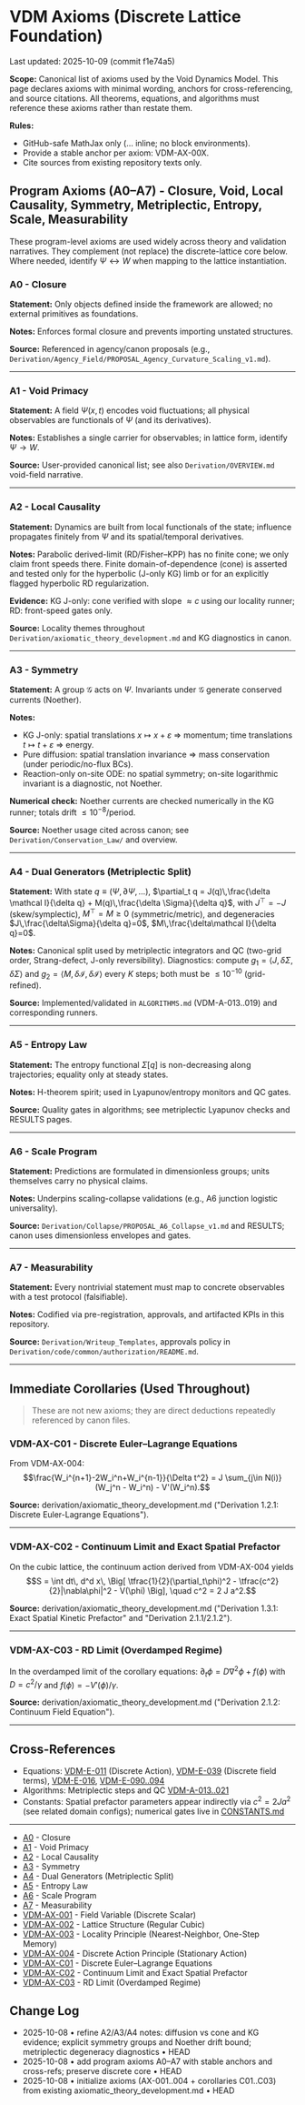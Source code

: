 <!-- DOC-GUARD: CANONICAL -->
# VDM Axioms (Discrete Lattice Foundation)

Last updated: 2025-10-09 (commit f1e74a5)

**Scope:** Canonical list of axioms used by the Void Dynamics Model. This page declares axioms with minimal wording, anchors for cross-referencing, and source citations. All theorems, equations, and algorithms must reference these axioms rather than restate them.

**Rules:**

- GitHub-safe MathJax only ($...$ inline; no block environments).
- Provide a stable anchor per axiom: VDM-AX-00X.
- Cite sources from existing repository texts only.

<!-- markdownlint-disable MD033 -->

## Program Axioms (A0–A7) - Closure, Void, Local Causality, Symmetry, Metriplectic, Entropy, Scale, Measurability

These program-level axioms are used widely across theory and validation narratives. They complement (not replace) the discrete-lattice core below. Where needed, identify $\Psi\leftrightarrow W$ when mapping to the lattice instantiation.

### A0 - Closure  <a id="vdm-ax-a0"></a> <a id="vdm-ax-010"></a>

**Statement:** Only objects defined inside the framework are allowed; no external primitives as foundations.

**Notes:** Enforces formal closure and prevents importing unstated structures.

**Source:** Referenced in agency/canon proposals (e.g., `Derivation/Agency_Field/PROPOSAL_Agency_Curvature_Scaling_v1.md`).

---

### A1 - Void Primacy  <a id="vdm-ax-a1"></a> <a id="vdm-ax-011"></a>

**Statement:** A field $\Psi(x,t)$ encodes void fluctuations; all physical observables are functionals of $\Psi$ (and its derivatives).

**Notes:** Establishes a single carrier for observables; in lattice form, identify $\Psi\to W$.

**Source:** User-provided canonical list; see also `Derivation/OVERVIEW.md` void-field narrative.

---

### A2 - Local Causality  <a id="vdm-ax-a2"></a> <a id="vdm-ax-012"></a>

**Statement:** Dynamics are built from local functionals of the state; influence propagates finitely from $\Psi$ and its spatial/temporal derivatives.

**Notes:** Parabolic derived-limit (RD/Fisher–KPP) has no finite cone; we only claim front speeds there. Finite domain-of-dependence (cone) is asserted and tested only for the hyperbolic (J-only KG) limb or for an explicitly flagged hyperbolic RD regularization.

**Evidence:** KG J-only: cone verified with slope $\approx c$ using our locality runner; RD: front-speed gates only.

**Source:** Locality themes throughout `Derivation/axiomatic_theory_development.md` and KG diagnostics in canon.

---

### A3 - Symmetry  <a id="vdm-ax-a3"></a> <a id="vdm-ax-013"></a>

**Statement:** A group $\mathcal G$ acts on $\Psi$. Invariants under $\mathcal G$ generate conserved currents (Noether).

**Notes:**

- KG J-only: spatial translations $x \mapsto x + \varepsilon$ $\Rightarrow$ momentum; time translations $t \mapsto t + \varepsilon$ $\Rightarrow$ energy.
- Pure diffusion: spatial translation invariance $\Rightarrow$ mass conservation (under periodic/no-flux BCs).
- Reaction-only on-site ODE: no spatial symmetry; on-site logarithmic invariant is a diagnostic, not Noether.

**Numerical check:** Noether currents are checked numerically in the KG runner; totals drift $\le 10^{-8}$/period.

**Source:** Noether usage cited across canon; see `Derivation/Conservation_Law/` and overview.

---

### A4 - Dual Generators (Metriplectic Split)  <a id="vdm-ax-a4"></a> <a id="vdm-ax-014"></a>

**Statement:** With state $q\equiv(\Psi,\partial\Psi,\ldots)$,
$\partial_t q = J(q)\,\frac{\delta \mathcal I}{\delta q} + M(q)\,\frac{\delta \Sigma}{\delta q}$, with $J^\top=-J$ (skew/symplectic), $M^\top=M\ge 0$ (symmetric/metric), and degeneracies $J\,\frac{\delta\Sigma}{\delta q}=0$, $M\,\frac{\delta\mathcal I}{\delta q}=0$.

**Notes:** Canonical split used by metriplectic integrators and QC (two-grid order, Strang-defect, J-only reversibility). Diagnostics: compute $g_1 = \langle J, \, \delta\Sigma, \, \delta\Sigma \rangle$ and $g_2 = \langle M, \, \delta\mathcal I, \, \delta\mathcal I \rangle$ every $K$ steps; both must be $\le 10^{-10}$ (grid-refined).

**Source:** Implemented/validated in `ALGORITHMS.md` (VDM-A-013..019) and corresponding runners.

---

### A5 - Entropy Law  <a id="vdm-ax-a5"></a> <a id="vdm-ax-015"></a>

**Statement:** The entropy functional $\Sigma[q]$ is non-decreasing along trajectories; equality only at steady states.

**Notes:** H-theorem spirit; used in Lyapunov/entropy monitors and QC gates.

**Source:** Quality gates in algorithms; see metriplectic Lyapunov checks and RESULTS pages.

---

### A6 - Scale Program  <a id="vdm-ax-a6"></a> <a id="vdm-ax-016"></a>

**Statement:** Predictions are formulated in dimensionless groups; units themselves carry no physical claims.

**Notes:** Underpins scaling-collapse validations (e.g., A6 junction logistic universality).

**Source:** `Derivation/Collapse/PROPOSAL_A6_Collapse_v1.md` and RESULTS; canon uses dimensionless envelopes and gates.

---

### A7 - Measurability  <a id="vdm-ax-a7"></a> <a id="vdm-ax-017"></a>

**Statement:** Every nontrivial statement must map to concrete observables with a test protocol (falsifiable).

**Notes:** Codified via pre-registration, approvals, and artifacted KPIs in this repository.

**Source:** `Derivation/Writeup_Templates`, approvals policy in `Derivation/code/common/authorization/README.md`.

---

## Immediate Corollaries (Used Throughout)

> These are not new axioms; they are direct deductions repeatedly referenced by canon files.

### VDM-AX-C01 - Discrete Euler–Lagrange Equations  <a id="vdm-ax-c01"></a>

From VDM-AX-004:
$$\frac{W_i^{n+1}-2W_i^n+W_i^{n-1}}{\Delta t^2} = J \sum_{j\in N(i)} (W_j^n - W_i^n) - V'(W_i^n).$$

**Source:** derivation/axiomatic_theory_development.md ("Derivation 1.2.1: Discrete Euler-Lagrange Equations").

---

### VDM-AX-C02 - Continuum Limit and Exact Spatial Prefactor  <a id="vdm-ax-c02"></a>

On the cubic lattice, the continuum action derived from VDM-AX-004 yields
$$S = \int dt\, d^d x\, \Big[ \tfrac{1}{2}(\partial_t\phi)^2 - \tfrac{c^2}{2}|\nabla\phi|^2 - V(\phi) \Big], \quad c^2 = 2 J a^2.$$

**Source:** derivation/axiomatic_theory_development.md ("Derivation 1.3.1: Exact Spatial Kinetic Prefactor" and "Derivation 2.1.1/2.1.2").

---

### VDM-AX-C03 - RD Limit (Overdamped Regime)  <a id="vdm-ax-c03"></a>

In the overdamped limit of the corollary equations: $\partial_t \phi = D\nabla^2\phi + f(\phi)$ with $D = c^2/\gamma$ and $f(\phi) = -V'(\phi)/\gamma$.

**Source:** derivation/axiomatic_theory_development.md ("Derivation 2.1.2: Continuum Field Equation").

---

## Cross-References

- Equations: [VDM-E-011](EQUATIONS.md#vdm-e-011) (Discrete Action), [VDM-E-039](EQUATIONS.md#vdm-e-039) (Discrete field terms), [VDM-E-016](EQUATIONS.md#vdm-e-016), [VDM-E-090..094](EQUATIONS.md#vdm-e-090)
- Algorithms: Metriplectic steps and QC [VDM-A-013..021](ALGORITHMS.md#vdm-a-013)
- Constants: Spatial prefactor parameters appear indirectly via $c^2=2Ja^2$ (see related domain configs); numerical gates live in [CONSTANTS.md](CONSTANTS.md)

---

<!-- BEGIN AUTOSECTION: AXIOMS-INDEX -->
<!-- markdownlint-disable MD051 -->
<!-- Tool-maintained list of [VDM-AX-###](#vdm-ax-###) anchors for quick lookup -->
- [A0](#vdm-ax-a0) - Closure
- [A1](#vdm-ax-a1) - Void Primacy
- [A2](#vdm-ax-a2) - Local Causality
- [A3](#vdm-ax-a3) - Symmetry
- [A4](#vdm-ax-a4) - Dual Generators (Metriplectic Split)
- [A5](#vdm-ax-a5) - Entropy Law
- [A6](#vdm-ax-a6) - Scale Program
- [A7](#vdm-ax-a7) - Measurability
- [VDM-AX-001](#vdm-ax-001) - Field Variable (Discrete Scalar)
- [VDM-AX-002](#vdm-ax-002) - Lattice Structure (Regular Cubic)
- [VDM-AX-003](#vdm-ax-003) - Locality Principle (Nearest-Neighbor, One-Step Memory)
- [VDM-AX-004](#vdm-ax-004) - Discrete Action Principle (Stationary Action)
- [VDM-AX-C01](#vdm-ax-c01) - Discrete Euler–Lagrange Equations
- [VDM-AX-C02](#vdm-ax-c02) - Continuum Limit and Exact Spatial Prefactor
- [VDM-AX-C03](#vdm-ax-c03) - RD Limit (Overdamped Regime)
<!-- END AUTOSECTION: AXIOMS-INDEX -->
<!-- markdownlint-enable MD051 -->

## Change Log

- 2025-10-08 • refine A2/A3/A4 notes: diffusion vs cone and KG evidence; explicit symmetry groups and Noether drift bound; metriplectic degeneracy diagnostics • HEAD
- 2025-10-08 • add program axioms A0–A7 with stable anchors and cross-refs; preserve discrete core • HEAD
- 2025-10-08 • initialize axioms (AX-001..004 + corollaries C01..C03) from existing axiomatic_theory_development.md • HEAD

<!-- markdownlint-enable MD033 -->

